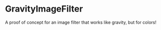 # GravityImageFilter
A proof of concept for an image filter that works like gravity, but for colors!

